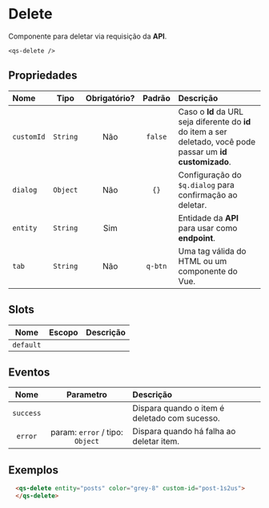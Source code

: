 # Delete

Componente para deletar via requisição da **API**.

```
<qs-delete />
```

## Propriedades

| Nome | Tipo | Obrigatório? | Padrão | Descrição |
|:-|:-:|:-:|:-:|:-|
| `customId` | `String` | Não | `false` | Caso o **Id** da URL seja diferente do **id** do item a ser deletado, você pode passar um **id customizado**. |
| `dialog` | `Object` | Não | `{}` | Configuração do `$q.dialog` para confirmação ao deletar. |
| `entity` | `String` | Sim | | Entidade da **API** para usar como **endpoint**. |
| `tab` | `String` | Não | `q-btn` | Uma tag válida do HTML ou um componente do Vue. |

## Slots

| Nome | Escopo | Descrição
|:-:|:-:|:-|
| `default` | | |

## Eventos

| Nome | Parametro | Descrição
|:-:|:-:|:-|
| `success` | | Dispara quando o item é deletado com sucesso. |
| `error` | param: `error` / tipo: `Object` | Dispara quando há falha ao deletar item. |

## Exemplos

```html
  <qs-delete entity="posts" color="grey-8" custom-id="post-1s2us">
  </qs-delete>
```